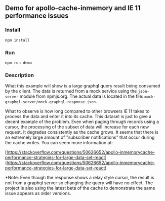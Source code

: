 ## Demo for apollo-cache-inmemory and IE 11 performance issues

### Install 
`npm install`

### Run 
`npm run demo`

### Description

What this example will show is a large graphql query result being
consumed by the client. The data is returned from a mock service
using the `json-server` module from npmjs.org. The actual data is
located in the file: `mock-graphql-server/mock-graphql-response.json`.


What to observe is how long compared to other browsers IE 11 takes to 
process the data and enter it into its cache. This dataset is just to 
give a decent example of the problem. Even when paging through records 
using a cursor, the processing of the subset of data will increase for 
each new request. It degrades consistently as the cache grows. It seems
that there is an extremely large amount of "subscriber notifications" 
that occur during the cache writes. You can seem more information at:

[https://stackoverflow.com/questions/50626652/apollo-inmemorycache-performance-strategies-for-large-data-set-react]
(https://stackoverflow.com/questions/50626652/apollo-inmemorycache-performance-strategies-for-large-data-set-react)


*Note: Even though the response shows a relay style cursor, the result
is not from a graphql server so changing the query will have no effect.
The project is also using the latest beta of the cache to demonstrate
the same issue appears as older versions. 



